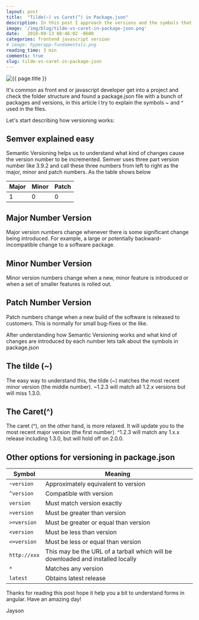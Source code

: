 ```yaml
---
layout: post
title:  "Tilde(~) vs Caret(^) in Package.json"
description: In this post I approach the versions and the symbols that helps to describe the version used in package.json file  
image: '/img/blog/tilde-vs-caret-in-package-json.png'
date:   2018-09-13 08:46:02 -0600
categories: frontend javascript version 
# image: hyperapp-fundamentals.png
reading_time: 3 min
comments: true
slug: tilde-vs-caret-in-package-json
---
```

<img src="{{ page.image }}" alt="{{ page.title }}" class="img-fluid">

It's common as front end or javascript developer get into a project and check the folder structure and found a package.json file with a bunch of packages and versions,  in this article I try to explain the symbols ~ and ^ used in the files.

Let's start describing how versioning works:

## Semver explained easy
 
 Semantic Versioning helps us to understand what kind of changes cause the version number to be incremented. Semver uses three part version number like 3.9.2 and call these three numbers from left to right as the major, minor and patch numbers. As the table shows below


| Major | Minor | Patch |
|-------|-------|-------|
| 1     | 0     | 0     |


## Major Number Version

Major version numbers change whenever there is some significant change being introduced. For example, a large or potentially backward-incompatible change to a software package.

## Minor Number Version

Minor version numbers change when a new, minor feature is introduced or when a set of smaller features is rolled out.

## Patch Number Version

Patch numbers change when a new build of the software is released to customers. This is normally for small bug-fixes or the like.

After understanding how Semantic Versioning works and what kind of changes are introduced by each number lets talk about the symbols in package.json

## The tilde (~)

The easy way to understand this, the tilde (~) matches the most recent minor version (the middle number). ~1.2.3 will match all 1.2.x versions but will miss 1.3.0.

## The Caret(^)
 
The caret (^), on the other hand, is more relaxed. It will update you to the most recent major version (the first number). ^1.2.3 will match any 1.x.x release including 1.3.0, but will hold off on 2.0.0.

## Other options for versioning in package.json

| Symbol                | Meaning                                                                         |
|-----------------------|---------------------------------------------------------------------------------|
| `~version`            | Approximately equivalent to version                                             |
| `^version`            | Compatible with version                                                         |
| `version`               | Must match version exactly                                                      |
| `>version`              | Must be greater than version                                                    |
| `>=version`             | Must be greater or equal than version                                           |
| `<version`              | Must be less than version                                                       |
| `<=version`             | Must be less or equal than version                                              |
| `http://xxx` | This may be the URL of a tarball which will be downloaded and installed locally |
| `*`                     | Matches any version                                                             |
| `latest`                | Obtains latest release                                                          |

Thanks for reading this post hope it help you a bit to understand forms in angular. Have an amazing day!


Jayson